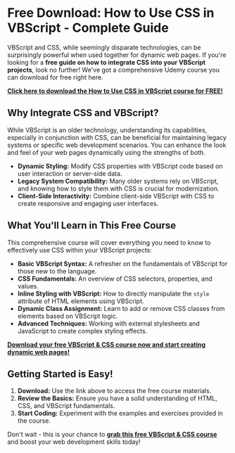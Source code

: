# Free Download: How to Use CSS in VBScript - Complete Guide

VBScript and CSS, while seemingly disparate technologies, can be surprisingly powerful when used together for dynamic web pages. If you're looking for a **free guide on how to integrate CSS into your VBScript projects**, look no further! We've got a comprehensive Udemy course you can download for free right here.

[**Click here to download the How to Use CSS in VBScript course for FREE!**](https://udemywork.com/how-use-css-in-vbscript)

## Why Integrate CSS and VBScript?

While VBScript is an older technology, understanding its capabilities, especially in conjunction with CSS, can be beneficial for maintaining legacy systems or specific web development scenarios. You can enhance the look and feel of your web pages dynamically using the strengths of both.

*   **Dynamic Styling:** Modify CSS properties with VBScript code based on user interaction or server-side data.
*   **Legacy System Compatibility:** Many older systems rely on VBScript, and knowing how to style them with CSS is crucial for modernization.
*   **Client-Side Interactivity:** Combine client-side VBScript with CSS to create responsive and engaging user interfaces.

## What You'll Learn in This Free Course

This comprehensive course will cover everything you need to know to effectively use CSS within your VBScript projects:

*   **Basic VBScript Syntax:** A refresher on the fundamentals of VBScript for those new to the language.
*   **CSS Fundamentals:** An overview of CSS selectors, properties, and values.
*   **Inline Styling with VBScript:** How to directly manipulate the `style` attribute of HTML elements using VBScript.
*   **Dynamic Class Assignment:** Learn to add or remove CSS classes from elements based on VBScript logic.
*   **Advanced Techniques:** Working with external stylesheets and JavaScript to create complex styling effects.

[**Download your free VBScript & CSS course now and start creating dynamic web pages!**](https://udemywork.com/how-use-css-in-vbscript)

## Getting Started is Easy!

1.  **Download:** Use the link above to access the free course materials.
2.  **Review the Basics:** Ensure you have a solid understanding of HTML, CSS, and VBScript fundamentals.
3.  **Start Coding:** Experiment with the examples and exercises provided in the course.

Don't wait - this is your chance to **[grab this free VBScript & CSS course](https://udemywork.com/how-use-css-in-vbscript)** and boost your web development skills today!
